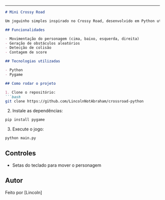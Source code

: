 
---

````markdown
# Mini Crossy Road

Um joguinho simples inspirado no Crossy Road, desenvolvido em Python utilizando a biblioteca Pygame. O objetivo é atravessar a rua desviando dos obstáculos (carros, caminhões, etc.).

## Funcionalidades

- Movimentação do personagem (cima, baixo, esquerda, direita)
- Geração de obstáculos aleatórios
- Detecção de colisão
- Contagem de score

## Tecnologias utilizadas

- Python
- Pygame

## Como rodar o projeto

1. Clone o repositório:
```bash
git clone https://github.com/LincolnNotAbraham/crossroad-python
````

2. Instale as dependências:

```bash
pip install pygame
```

3. Execute o jogo:

```bash
python main.py
```

## Controles

* Setas do teclado para mover o personagem

## Autor

Feito por [Lincoln]

```

